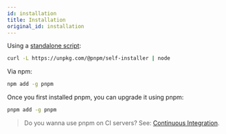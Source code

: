 ```yaml
---
id: installation
title: Installation
original_id: installation
---
```


Using a [standalone script](https://github.com/pnpm/self-installer#readme):

```sh
curl -L https://unpkg.com/@pnpm/self-installer | node
```

Via npm:

```sh
npm add -g pnpm
```

Once you first installed pnpm, you can upgrade it using pnpm:

```sh
pnpm add -g pnpm
```

> Do you wanna use pnpm on CI servers? See: [Continuous Integration](continuous-integration).
